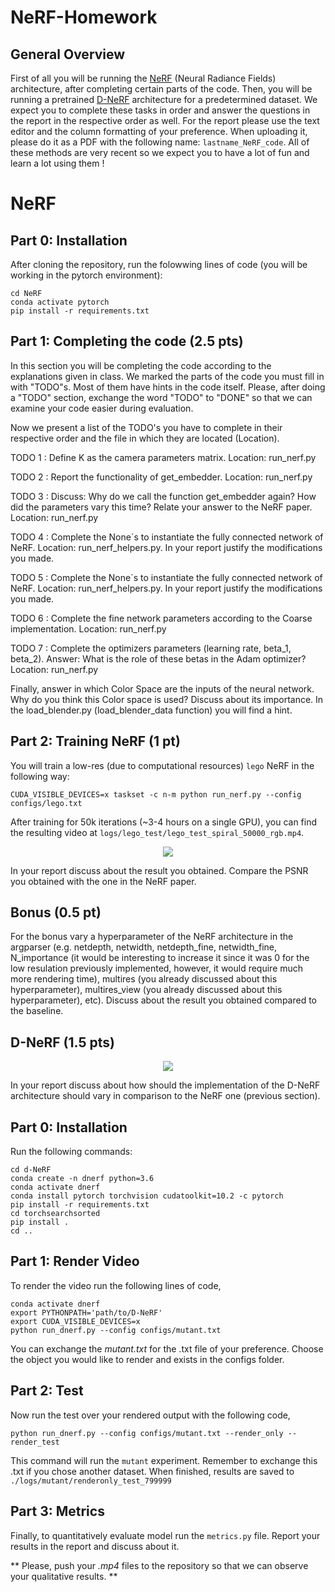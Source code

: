 # NeRF-Homework
## General Overview
First of all you will be running the [NeRF](https://arxiv.org/pdf/2003.08934.pdf) (Neural Radiance Fields) architecture, after completing certain parts of the code. Then, you will be running a pretrained [D-NeRF](https://arxiv.org/pdf/2008.02268.pdf) architecture for a predetermined dataset. We expect you to complete these tasks in order and answer the questions in the report in the respective order as well. For the report please use the text editor and the column formatting of your preference. When uploading it, please do it as a PDF with the following name: `lastname_NeRF_code`. All of these methods are very recent so we expect you to have a lot of fun and learn a lot using them ! 
# NeRF
## Part 0: Installation
After cloning the repository, run the folowwing lines of code (you will be working in the pytorch environment): 
```
cd NeRF
conda activate pytorch
pip install -r requirements.txt
```
## Part 1: Completing the code (2.5 pts)
In this section you will be completing the code according to the explanations given in class. We marked the parts of the code you must fill in with "TODO"s. Most of them have hints in the code itself. Please, after doing a "TODO" section, exchange the word "TODO" to "DONE" so that we can examine your code easier during evaluation. 

Now we present a list of the TODO's you have to complete in their respective order and the file in which they are located (Location).

TODO 1 : Define K as the camera parameters matrix. Location: run_nerf.py  

TODO 2 : Report the functionality of get_embedder. Location: run_nerf.py  

TODO 3 : Discuss: Why do we call the function get_embedder again? How did the parameters vary this time? Relate your answer to the NeRF paper. Location: run_nerf.py  

TODO 4 : Complete the None´s to instantiate the fully connected network of NeRF. Location: run_nerf_helpers.py. In your report justify the modifications you made.  

TODO 5 : Complete the None´s to instantiate the fully connected network of NeRF. Location: run_nerf_helpers.py. In your report justify the modifications you made.  

TODO 6 : Complete the fine network parameters according to the Coarse implementation. Location: run_nerf.py  

TODO 7 : Complete the optimizers parameters (learning rate, beta_1, beta_2). Answer: What is the role of these betas in the Adam optimizer? Location: run_nerf.py  

Finally, answer in which Color Space are the inputs of the neural network. Why do you think this Color space is used? Discuss about its importance. In the load_blender.py (load_blender_data function) you will find a hint.

## Part 2: Training NeRF (1 pt)

You will train a low-res (due to computational resources) `lego` NeRF in the following way:
```
CUDA_VISIBLE_DEVICES=x taskset -c n-m python run_nerf.py --config configs/lego.txt
```
After training for 50k iterations (~3-4 hours on a single GPU), you can find the resulting video at `logs/lego_test/lego_test_spiral_50000_rgb.mp4`.

<p align="center">
  <img src="https://user-images.githubusercontent.com/7057863/78473103-9353b300-7770-11ea-98ed-6ba2d877b62c.gif" />
</p>

In your report discuss about the result you obtained. Compare the PSNR you obtained with the one in the NeRF paper.

## Bonus (0.5 pt)
For the bonus vary a hyperparameter of the NeRF architecture in the argparser (e.g. netdepth, netwidth, netdepth_fine, netwidth_fine, N_importance (it would be interesting to increase it since it was 0 for the low resulation previously implemented, however, it would require much more rendering time), multires (you already discussed about this hyperparameter), multires_view (you already discussed about this hyperparameter), etc). Discuss about the result you obtained compared to the baseline.  

## D-NeRF (1.5 pts)

<p align="center">
<img src='https://www.albertpumarola.com/images/2021/D-NeRF/teaser2.gif' >
</p>

In your report discuss about how should the implementation of the D-NeRF architecture should vary in comparison to the NeRF one (previous section).

## Part 0: Installation
Run the following commands:

```
cd d-NeRF
conda create -n dnerf python=3.6
conda activate dnerf
conda install pytorch torchvision cudatoolkit=10.2 -c pytorch
pip install -r requirements.txt
cd torchsearchsorted
pip install .
cd ..
```

## Part 1: Render Video
To render the video run the following lines of code,
```
conda activate dnerf
export PYTHONPATH='path/to/D-NeRF'
export CUDA_VISIBLE_DEVICES=x
python run_dnerf.py --config configs/mutant.txt
```
You can exchange the *mutant.txt* for the .txt file of your preference. Choose the object you would like to render and exists in the configs folder.

## Part 2: Test
Now run the test over your rendered output with the following code,
```
python run_dnerf.py --config configs/mutant.txt --render_only --render_test
```
This command will run the `mutant` experiment. Remember to exchange this .txt if you chose another dataset. When finished, results are saved to `./logs/mutant/renderonly_test_799999`
## Part 3: Metrics
Finally, to quantitatively evaluate model run the `metrics.py` file. Report your results in the report and discuss about it. 

** Please, push your _.mp4_ files to the repository so that we can observe your qualitative results. **


